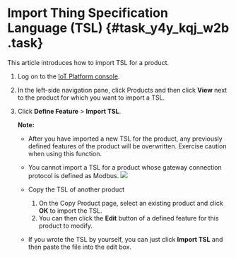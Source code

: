 # Import Thing Specification Language \(TSL\) {#task_y4y_kqj_w2b .task}

This article introduces how to import TSL for a product.

1.  Log on to the [IoT Platform console](http://iot.console.aliyun.com/). 
2.  In the left-side navigation pane, click Products and then click **View** next to the product for which you want to import a TSL. 
3.  Click **Define Feature** \> **Import TSL**. 

    **Note:** 

    -   After you have imported a new TSL for the product, any previously defined features of the product will be overwritten. Exercise caution when using this function.
    -   You cannot import a TSL for a product whose gateway connection protocol is defined as Modbus.
     ![](images/10884_en-US.png) 

    -   Copy the TSL of another product
        1.  On the Copy Product page, select an existing product and click **OK** to import the TSL.
        2.  You can then click the **Edit** button of a defined feature for this product to modify.
    -   If you wrote the TSL by yourself, you can just click **Import TSL** and then paste the file into the edit box.

